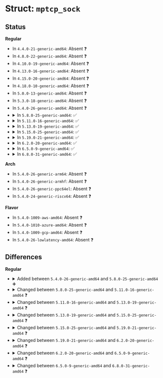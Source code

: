 # Struct: <code>mptcp_sock</code>

## Status
<b>Regular</b>
<ul>
<li>
In <code>4.4.0-21-generic-amd64</code>: Absent ❓
</li>
<li>
In <code>4.8.0-22-generic-amd64</code>: Absent ❓
</li>
<li>
In <code>4.10.0-19-generic-amd64</code>: Absent ❓
</li>
<li>
In <code>4.13.0-16-generic-amd64</code>: Absent ❓
</li>
<li>
In <code>4.15.0-20-generic-amd64</code>: Absent ❓
</li>
<li>
In <code>4.18.0-10-generic-amd64</code>: Absent ❓
</li>
<li>
In <code>5.0.0-13-generic-amd64</code>: Absent ❓
</li>
<li>
In <code>5.3.0-18-generic-amd64</code>: Absent ❓
</li>
<li>
In <code>5.4.0-26-generic-amd64</code>: Absent ❓
</li>
<li>
<details>
<summary>In <code>5.8.0-25-generic-amd64</code>: ✅</summary>

```c
struct mptcp_sock {
    struct inet_connection_sock sk;
    u64 local_key;
    u64 remote_key;
    u64 write_seq;
    u64 ack_seq;
    atomic64_t snd_una;
    long unsigned int timer_ival;
    u32 token;
    long unsigned int flags;
    bool can_ack;
    spinlock_t join_list_lock;
    struct work_struct work;
    struct list_head conn_list;
    struct list_head rtx_queue;
    struct list_head join_list;
    struct skb_ext * cached_ext;
    struct socket * subflow;
    struct sock * first;
    struct mptcp_pm_data pm;
}
```
</details>
</li>
<li>
<details>
<summary>In <code>5.11.0-16-generic-amd64</code>: ✅</summary>

```c
struct mptcp_sock {
    struct inet_connection_sock sk;
    u64 local_key;
    u64 remote_key;
    u64 write_seq;
    u64 snd_nxt;
    u64 ack_seq;
    u64 rcv_wnd_sent;
    u64 rcv_data_fin_seq;
    int wmem_reserved;
    struct sock * last_snd;
    int snd_burst;
    int old_wspace;
    u64 snd_una;
    u64 wnd_end;
    long unsigned int timer_ival;
    u32 token;
    int rmem_pending;
    int rmem_released;
    long unsigned int flags;
    bool can_ack;
    bool fully_established;
    bool rcv_data_fin;
    bool snd_data_fin_enable;
    bool rcv_fastclose;
    bool use_64bit_ack;
    spinlock_t join_list_lock;
    struct sock * ack_hint;
    struct work_struct work;
    struct sk_buff * ooo_last_skb;
    struct rb_root out_of_order_queue;
    struct sk_buff_head receive_queue;
    struct sk_buff_head skb_tx_cache;
    int tx_pending_data;
    int size_goal_cache;
    struct list_head conn_list;
    struct list_head rtx_queue;
    struct mptcp_data_frag * first_pending;
    struct list_head join_list;
    struct socket * subflow;
    struct sock * first;
    struct mptcp_pm_data pm;
    struct (anon) rcvq_space;
}
```
</details>
</li>
<li>
<details>
<summary>In <code>5.13.0-19-generic-amd64</code>: ✅</summary>

```c
struct mptcp_sock {
    struct inet_connection_sock sk;
    u64 local_key;
    u64 remote_key;
    u64 write_seq;
    u64 snd_nxt;
    u64 ack_seq;
    u64 rcv_wnd_sent;
    u64 rcv_data_fin_seq;
    int wmem_reserved;
    struct sock * last_snd;
    int snd_burst;
    int old_wspace;
    u64 snd_una;
    u64 wnd_end;
    long unsigned int timer_ival;
    u32 token;
    int rmem_released;
    long unsigned int flags;
    bool can_ack;
    bool fully_established;
    bool rcv_data_fin;
    bool snd_data_fin_enable;
    bool rcv_fastclose;
    bool use_64bit_ack;
    spinlock_t join_list_lock;
    struct work_struct work;
    struct sk_buff * ooo_last_skb;
    struct rb_root out_of_order_queue;
    struct sk_buff_head receive_queue;
    struct sk_buff_head skb_tx_cache;
    int tx_pending_data;
    int size_goal_cache;
    struct list_head conn_list;
    struct list_head rtx_queue;
    struct mptcp_data_frag * first_pending;
    struct list_head join_list;
    struct socket * subflow;
    struct sock * first;
    struct mptcp_pm_data pm;
    struct (anon) rcvq_space;
    u32 setsockopt_seq;
    char[16] ca_name;
}
```
</details>
</li>
<li>
<details>
<summary>In <code>5.15.0-25-generic-amd64</code>: ✅</summary>

```c
struct mptcp_sock {
    struct inet_connection_sock sk;
    u64 local_key;
    u64 remote_key;
    u64 write_seq;
    u64 snd_nxt;
    u64 ack_seq;
    u64 rcv_wnd_sent;
    u64 rcv_data_fin_seq;
    int wmem_reserved;
    struct sock * last_snd;
    int snd_burst;
    int old_wspace;
    u64 recovery_snd_nxt;
    u64 snd_una;
    u64 wnd_end;
    long unsigned int timer_ival;
    u32 token;
    int rmem_released;
    long unsigned int flags;
    bool recovery;
    bool can_ack;
    bool fully_established;
    bool rcv_data_fin;
    bool snd_data_fin_enable;
    bool rcv_fastclose;
    bool use_64bit_ack;
    bool csum_enabled;
    spinlock_t join_list_lock;
    struct work_struct work;
    struct sk_buff * ooo_last_skb;
    struct rb_root out_of_order_queue;
    struct sk_buff_head receive_queue;
    int tx_pending_data;
    struct list_head conn_list;
    struct list_head rtx_queue;
    struct mptcp_data_frag * first_pending;
    struct list_head join_list;
    struct socket * subflow;
    struct sock * first;
    struct mptcp_pm_data pm;
    struct (anon) rcvq_space;
    u32 setsockopt_seq;
    char[16] ca_name;
}
```
</details>
</li>
<li>
<details>
<summary>In <code>5.19.0-21-generic-amd64</code>: ✅</summary>

```c
struct mptcp_sock {
    struct inet_connection_sock sk;
    u64 local_key;
    u64 remote_key;
    u64 write_seq;
    u64 snd_nxt;
    u64 ack_seq;
    atomic64_t rcv_wnd_sent;
    u64 rcv_data_fin_seq;
    int rmem_fwd_alloc;
    struct sock * last_snd;
    int snd_burst;
    int old_wspace;
    u64 recovery_snd_nxt;
    u64 snd_una;
    u64 wnd_end;
    long unsigned int timer_ival;
    u32 token;
    int rmem_released;
    long unsigned int flags;
    long unsigned int cb_flags;
    long unsigned int push_pending;
    bool recovery;
    bool can_ack;
    bool fully_established;
    bool rcv_data_fin;
    bool snd_data_fin_enable;
    bool rcv_fastclose;
    bool use_64bit_ack;
    bool csum_enabled;
    bool allow_infinite_fallback;
    u8 recvmsg_inq;
    u8 cork;
    u8 nodelay;
    struct work_struct work;
    struct sk_buff * ooo_last_skb;
    struct rb_root out_of_order_queue;
    struct sk_buff_head receive_queue;
    struct list_head conn_list;
    struct list_head rtx_queue;
    struct mptcp_data_frag * first_pending;
    struct list_head join_list;
    struct socket * subflow;
    struct sock * first;
    struct mptcp_pm_data pm;
    struct (anon) rcvq_space;
    u32 setsockopt_seq;
    char[16] ca_name;
    struct mptcp_sock * dl_next;
}
```
</details>
</li>
<li>
<details>
<summary>In <code>6.2.0-20-generic-amd64</code>: ✅</summary>

```c
struct mptcp_sock {
    struct inet_connection_sock sk;
    u64 local_key;
    u64 remote_key;
    u64 write_seq;
    u64 snd_nxt;
    u64 ack_seq;
    atomic64_t rcv_wnd_sent;
    u64 rcv_data_fin_seq;
    int rmem_fwd_alloc;
    struct sock * last_snd;
    int snd_burst;
    int old_wspace;
    u64 recovery_snd_nxt;
    u64 snd_una;
    u64 wnd_end;
    long unsigned int timer_ival;
    u32 token;
    int rmem_released;
    long unsigned int flags;
    long unsigned int cb_flags;
    long unsigned int push_pending;
    bool recovery;
    bool can_ack;
    bool fully_established;
    bool rcv_data_fin;
    bool snd_data_fin_enable;
    bool rcv_fastclose;
    bool use_64bit_ack;
    bool csum_enabled;
    bool allow_infinite_fallback;
    u8 mpc_endpoint_id;
    u8 recvmsg_inq;
    u8 cork;
    u8 nodelay;
    u8 fastopening;
    int connect_flags;
    struct work_struct work;
    struct sk_buff * ooo_last_skb;
    struct rb_root out_of_order_queue;
    struct sk_buff_head receive_queue;
    struct list_head conn_list;
    struct list_head rtx_queue;
    struct mptcp_data_frag * first_pending;
    struct list_head join_list;
    struct socket * subflow;
    struct sock * first;
    struct mptcp_pm_data pm;
    struct (anon) rcvq_space;
    u32 setsockopt_seq;
    char[16] ca_name;
    struct mptcp_sock * dl_next;
}
```
</details>
</li>
<li>
<details>
<summary>In <code>6.5.0-9-generic-amd64</code>: ✅</summary>

```c
struct mptcp_sock {
    struct inet_connection_sock sk;
    u64 local_key;
    u64 remote_key;
    u64 write_seq;
    u64 bytes_sent;
    u64 snd_nxt;
    u64 bytes_received;
    u64 ack_seq;
    atomic64_t rcv_wnd_sent;
    u64 rcv_data_fin_seq;
    u64 bytes_retrans;
    int rmem_fwd_alloc;
    struct sock * last_snd;
    int snd_burst;
    int old_wspace;
    u64 recovery_snd_nxt;
    u64 bytes_acked;
    u64 snd_una;
    u64 wnd_end;
    long unsigned int timer_ival;
    u32 token;
    int rmem_released;
    long unsigned int flags;
    long unsigned int cb_flags;
    long unsigned int push_pending;
    bool recovery;
    bool can_ack;
    bool fully_established;
    bool rcv_data_fin;
    bool snd_data_fin_enable;
    bool rcv_fastclose;
    bool use_64bit_ack;
    bool csum_enabled;
    bool allow_infinite_fallback;
    u8 mpc_endpoint_id;
    u8 recvmsg_inq;
    u8 cork;
    u8 nodelay;
    u8 fastopening;
    u8 in_accept_queue;
    struct work_struct work;
    struct sk_buff * ooo_last_skb;
    struct rb_root out_of_order_queue;
    struct sk_buff_head receive_queue;
    struct list_head conn_list;
    struct list_head rtx_queue;
    struct mptcp_data_frag * first_pending;
    struct list_head join_list;
    struct socket * subflow;
    struct sock * first;
    struct mptcp_pm_data pm;
    struct (anon) rcvq_space;
    u32 subflow_id;
    u32 setsockopt_seq;
    char[16] ca_name;
}
```
</details>
</li>
<li>
<details>
<summary>In <code>6.8.0-31-generic-amd64</code>: ✅</summary>

```c
struct mptcp_sock {
    struct inet_connection_sock sk;
    u64 local_key;
    u64 remote_key;
    u64 write_seq;
    u64 bytes_sent;
    u64 snd_nxt;
    u64 bytes_received;
    u64 ack_seq;
    atomic64_t rcv_wnd_sent;
    u64 rcv_data_fin_seq;
    u64 bytes_retrans;
    u64 bytes_consumed;
    int rmem_fwd_alloc;
    int snd_burst;
    int old_wspace;
    u64 recovery_snd_nxt;
    u64 bytes_acked;
    u64 snd_una;
    u64 wnd_end;
    long unsigned int timer_ival;
    u32 token;
    int rmem_released;
    long unsigned int flags;
    long unsigned int cb_flags;
    bool recovery;
    bool can_ack;
    bool fully_established;
    bool rcv_data_fin;
    bool snd_data_fin_enable;
    bool rcv_fastclose;
    bool use_64bit_ack;
    bool csum_enabled;
    bool allow_infinite_fallback;
    u8 pending_state;
    u8 mpc_endpoint_id;
    u8 recvmsg_inq;
    u8 cork;
    u8 nodelay;
    u8 fastopening;
    u8 in_accept_queue;
    u8 free_first;
    u8 rcvspace_init;
    struct work_struct work;
    struct sk_buff * ooo_last_skb;
    struct rb_root out_of_order_queue;
    struct sk_buff_head receive_queue;
    struct list_head conn_list;
    struct list_head rtx_queue;
    struct mptcp_data_frag * first_pending;
    struct list_head join_list;
    struct sock * first;
    struct mptcp_pm_data pm;
    struct mptcp_sched_ops * sched;
    struct (anon) rcvq_space;
    u8 scaling_ratio;
    u32 subflow_id;
    u32 setsockopt_seq;
    char[16] ca_name;
}
```
</details>
</li>
</ul>
<b>Arch</b>
<ul>
<li>
In <code>5.4.0-26-generic-arm64</code>: Absent ❓
</li>
<li>
In <code>5.4.0-26-generic-armhf</code>: Absent ❓
</li>
<li>
In <code>5.4.0-26-generic-ppc64el</code>: Absent ❓
</li>
<li>
In <code>5.4.0-24-generic-riscv64</code>: Absent ❓
</li>
</ul>
<b>Flavor</b>
<ul>
<li>
In <code>5.4.0-1009-aws-amd64</code>: Absent ❓
</li>
<li>
In <code>5.4.0-1010-azure-amd64</code>: Absent ❓
</li>
<li>
In <code>5.4.0-1009-gcp-amd64</code>: Absent ❓
</li>
<li>
In <code>5.4.0-26-lowlatency-amd64</code>: Absent ❓
</li>
</ul>

## Differences
<b>Regular</b>
<ul>
<li>
<details>
<summary>Added between <code>5.4.0-26-generic-amd64</code> and <code>5.8.0-25-generic-amd64</code> ➕</summary>

```c
struct mptcp_sock {
    struct inet_connection_sock sk;
    u64 local_key;
    u64 remote_key;
    u64 write_seq;
    u64 ack_seq;
    atomic64_t snd_una;
    long unsigned int timer_ival;
    u32 token;
    long unsigned int flags;
    bool can_ack;
    spinlock_t join_list_lock;
    struct work_struct work;
    struct list_head conn_list;
    struct list_head rtx_queue;
    struct list_head join_list;
    struct skb_ext * cached_ext;
    struct socket * subflow;
    struct sock * first;
    struct mptcp_pm_data pm;
}
```
</details>
</li>
<li>
<details>
<summary>Changed between <code>5.8.0-25-generic-amd64</code> and <code>5.11.0-16-generic-amd64</code> ❓</summary>
<ul>
<li>
<b>Field added. </b>
<code>u64 snd_nxt</code>
</li>
<li>
<b>Field added. </b>
<code>u64 rcv_wnd_sent</code>
</li>
<li>
<b>Field added. </b>
<code>u64 rcv_data_fin_seq</code>
</li>
<li>
<b>Field added. </b>
<code>int wmem_reserved</code>
</li>
<li>
<b>Field added. </b>
<code>struct sock * last_snd</code>
</li>
<li>
<b>Field added. </b>
<code>int snd_burst</code>
</li>
<li>
<b>Field added. </b>
<code>int old_wspace</code>
</li>
<li>
<b>Field added. </b>
<code>u64 wnd_end</code>
</li>
<li>
<b>Field added. </b>
<code>int rmem_pending</code>
</li>
<li>
<b>Field added. </b>
<code>int rmem_released</code>
</li>
<li>
<b>Field added. </b>
<code>bool fully_established</code>
</li>
<li>
<b>Field added. </b>
<code>bool rcv_data_fin</code>
</li>
<li>
<b>Field added. </b>
<code>bool snd_data_fin_enable</code>
</li>
<li>
<b>Field added. </b>
<code>bool rcv_fastclose</code>
</li>
<li>
<b>Field added. </b>
<code>bool use_64bit_ack</code>
</li>
<li>
<b>Field added. </b>
<code>struct sock * ack_hint</code>
</li>
<li>
<b>Field added. </b>
<code>struct sk_buff * ooo_last_skb</code>
</li>
<li>
<b>Field added. </b>
<code>struct rb_root out_of_order_queue</code>
</li>
<li>
<b>Field added. </b>
<code>struct sk_buff_head receive_queue</code>
</li>
<li>
<b>Field added. </b>
<code>struct sk_buff_head skb_tx_cache</code>
</li>
<li>
<b>Field added. </b>
<code>int tx_pending_data</code>
</li>
<li>
<b>Field added. </b>
<code>int size_goal_cache</code>
</li>
<li>
<b>Field added. </b>
<code>struct mptcp_data_frag * first_pending</code>
</li>
<li>
<b>Field added. </b>
<code>struct (anon) rcvq_space</code>
</li>
<li>
<b>Field removed. </b>
<code>struct skb_ext * cached_ext</code>
</li>
<li>
<b>Field type changed. </b>
<code>atomic64_t snd_una</code> ➡️ <code>u64 snd_una</code>
</li>
</ul>
</details>
</li>
<li>
<details>
<summary>Changed between <code>5.11.0-16-generic-amd64</code> and <code>5.13.0-19-generic-amd64</code> ❓</summary>
<ul>
<li>
<b>Field added. </b>
<code>u32 setsockopt_seq</code>
</li>
<li>
<b>Field added. </b>
<code>char[16] ca_name</code>
</li>
<li>
<b>Field removed. </b>
<code>int rmem_pending</code>
</li>
<li>
<b>Field removed. </b>
<code>struct sock * ack_hint</code>
</li>
</ul>
</details>
</li>
<li>
<details>
<summary>Changed between <code>5.13.0-19-generic-amd64</code> and <code>5.15.0-25-generic-amd64</code> ❓</summary>
<ul>
<li>
<b>Field added. </b>
<code>u64 recovery_snd_nxt</code>
</li>
<li>
<b>Field added. </b>
<code>bool recovery</code>
</li>
<li>
<b>Field added. </b>
<code>bool csum_enabled</code>
</li>
<li>
<b>Field removed. </b>
<code>struct sk_buff_head skb_tx_cache</code>
</li>
<li>
<b>Field removed. </b>
<code>int size_goal_cache</code>
</li>
</ul>
</details>
</li>
<li>
<details>
<summary>Changed between <code>5.15.0-25-generic-amd64</code> and <code>5.19.0-21-generic-amd64</code> ❓</summary>
<ul>
<li>
<b>Field added. </b>
<code>int rmem_fwd_alloc</code>
</li>
<li>
<b>Field added. </b>
<code>long unsigned int cb_flags</code>
</li>
<li>
<b>Field added. </b>
<code>long unsigned int push_pending</code>
</li>
<li>
<b>Field added. </b>
<code>bool allow_infinite_fallback</code>
</li>
<li>
<b>Field added. </b>
<code>u8 recvmsg_inq</code>
</li>
<li>
<b>Field added. </b>
<code>u8 cork</code>
</li>
<li>
<b>Field added. </b>
<code>u8 nodelay</code>
</li>
<li>
<b>Field added. </b>
<code>struct mptcp_sock * dl_next</code>
</li>
<li>
<b>Field removed. </b>
<code>int wmem_reserved</code>
</li>
<li>
<b>Field removed. </b>
<code>spinlock_t join_list_lock</code>
</li>
<li>
<b>Field removed. </b>
<code>int tx_pending_data</code>
</li>
<li>
<b>Field type changed. </b>
<code>u64 rcv_wnd_sent</code> ➡️ <code>atomic64_t rcv_wnd_sent</code>
</li>
</ul>
</details>
</li>
<li>
<details>
<summary>Changed between <code>5.19.0-21-generic-amd64</code> and <code>6.2.0-20-generic-amd64</code> ❓</summary>
<ul>
<li>
<b>Field added. </b>
<code>u8 mpc_endpoint_id</code>
</li>
<li>
<b>Field added. </b>
<code>u8 fastopening</code>
</li>
<li>
<b>Field added. </b>
<code>int connect_flags</code>
</li>
</ul>
</details>
</li>
<li>
<details>
<summary>Changed between <code>6.2.0-20-generic-amd64</code> and <code>6.5.0-9-generic-amd64</code> ❓</summary>
<ul>
<li>
<b>Field added. </b>
<code>u64 bytes_sent</code>
</li>
<li>
<b>Field added. </b>
<code>u64 bytes_received</code>
</li>
<li>
<b>Field added. </b>
<code>u64 bytes_retrans</code>
</li>
<li>
<b>Field added. </b>
<code>u64 bytes_acked</code>
</li>
<li>
<b>Field added. </b>
<code>u8 in_accept_queue</code>
</li>
<li>
<b>Field added. </b>
<code>u32 subflow_id</code>
</li>
<li>
<b>Field removed. </b>
<code>int connect_flags</code>
</li>
<li>
<b>Field removed. </b>
<code>struct mptcp_sock * dl_next</code>
</li>
</ul>
</details>
</li>
<li>
<details>
<summary>Changed between <code>6.5.0-9-generic-amd64</code> and <code>6.8.0-31-generic-amd64</code> ❓</summary>
<ul>
<li>
<b>Field added. </b>
<code>u64 bytes_consumed</code>
</li>
<li>
<b>Field added. </b>
<code>u8 pending_state</code>
</li>
<li>
<b>Field added. </b>
<code>u8 free_first</code>
</li>
<li>
<b>Field added. </b>
<code>u8 rcvspace_init</code>
</li>
<li>
<b>Field added. </b>
<code>struct mptcp_sched_ops * sched</code>
</li>
<li>
<b>Field added. </b>
<code>u8 scaling_ratio</code>
</li>
<li>
<b>Field removed. </b>
<code>struct sock * last_snd</code>
</li>
<li>
<b>Field removed. </b>
<code>long unsigned int push_pending</code>
</li>
<li>
<b>Field removed. </b>
<code>struct socket * subflow</code>
</li>
</ul>
</details>
</li>
</ul>
